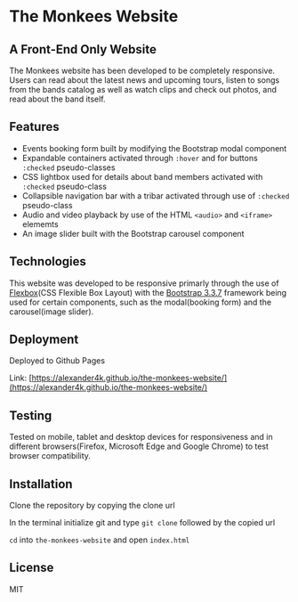 # The Monkees Website

## A Front-End Only Website

The Monkees website has been developed to be completely responsive. Users can read about the latest news
and upcoming tours, listen to songs from the bands catalog as well as watch clips and check out photos, and read about
the band itself.

## Features 

* Events booking form built by modifying the Bootstrap modal component
* Expandable containers activated through `:hover` and for buttons `:checked` pseudo-classes
* CSS lightbox used for details about band members activated with `:checked` pseudo-class
* Collapsible navigation bar with a tribar activated through use of `:checked` pseudo-class
* Audio and video playback by use of the HTML `<audio>` and `<iframe>` elememts
* An image slider built with the Bootstrap carousel component

## Technologies

This website was developed to be responsive primarly through the use of [Flexbox](https://developer.mozilla.org/en-US/docs/Web/CSS/CSS_Flexible_Box_Layout)(CSS Flexible Box Layout)
with the [Bootstrap 3.3.7](https://getbootstrap.com/docs/3.3/) framework
being used for certain components, such as the modal(booking form) and the carousel(image slider).

## Deployment 

Deployed to Github Pages 

Link: [https://alexander4k.github.io/the-monkees-website/](https://alexander4k.github.io/the-monkees-website/)

## Testing 

Tested on mobile, tablet and desktop devices for responsiveness and in different browsers(Firefox, Microsoft Edge and Google Chrome) to test browser compatibility.

## Installation 

Clone the repository by copying the clone url

In the terminal initialize git and type `git clone` followed by the copied url

`cd` into `the-monkees-website` and open `index.html`

## License

MIT